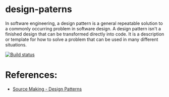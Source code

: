 # design-paterns
In software engineering, a design pattern is a general repeatable solution to a commonly occurring problem in software design. A design pattern isn't a finished design that can be transformed directly into code. It is a description or template for how to solve a problem that can be used in many different situations.

[![Build status](https://ci.appveyor.com/api/projects/status/sy29el4cxp4ytb8g?svg=true)](https://ci.appveyor.com/project/RafaelBenetti/design-paterns)


# References:
 - [Source Making - Design Patterns](https://sourcemaking.com/design_patterns) 